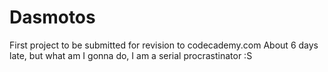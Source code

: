 # Dasmotos
First project to be submitted for revision to codecademy.com
About 6 days late, but what am I gonna do, I am a serial procrastinator :S
